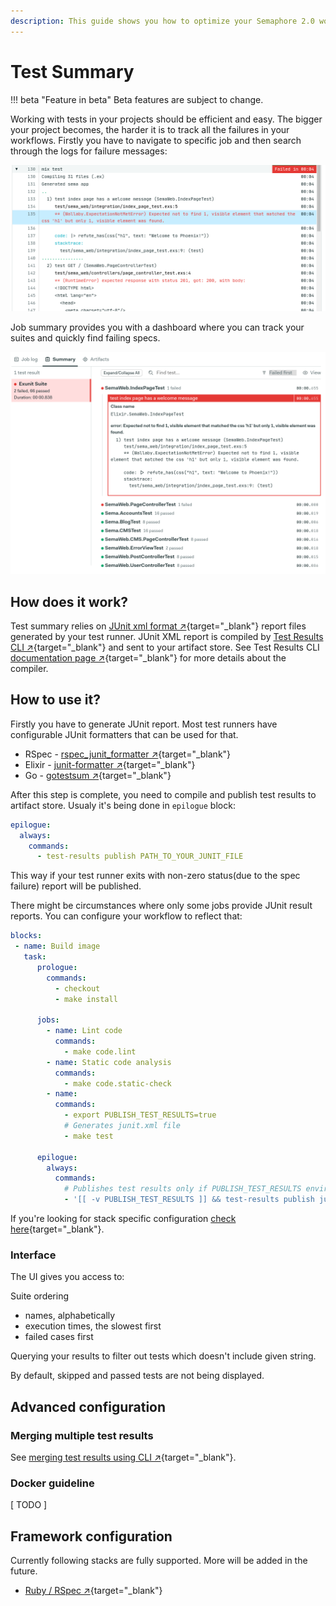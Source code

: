 ```yaml
---
description: This guide shows you how to optimize your Semaphore 2.0 workflow for monorepo projects.
---
```


# Test Summary

!!! beta "Feature in beta"
    Beta features are subject to change.

Working with tests in your projects should be efficient and easy. The bigger your project
becomes, the harder it is to track all the failures in your workflows. Firstly
you have to navigate to specific job and then search through the logs for failure messages:

![Job Logs](img/test-summary/job-logs.png)

Job summary provides you with a dashboard where you can track your suites and quickly find failing specs.

![Test Summary Tab](img/test-summary/summary-tab.png)

## How does it work?

Test summary relies on [JUnit xml format&nbsp;↗][junit-schema]{target="_blank"} report files generated by your test runner.
JUnit XML report is compiled by [Test Results CLI&nbsp;↗][github-test-results-cli]{target="_blank"} and sent to your artifact store.
See Test Results CLI [documentation page&nbsp;↗][test-results-cli]{target="_blank"} for more details about the compiler.

## How to use it?

Firstly you have to generate JUnit report. Most test runners have configurable JUnit formatters that can be used for that.

- RSpec - [rspec_junit_formatter&nbsp;↗](https://github.com/sj26/rspec_junit_formatter){target="_blank"}
- Elixir - [junit-formatter&nbsp;↗](https://github.com/victorolinasc/junit-formatter){target="_blank"}
- Go - [gotestsum&nbsp;↗](https://github.com/gotestyourself/gotestsum){target="_blank"}

After this step is complete, you need to compile and publish test results to artifact store. Usualy it's being done in `epilogue` block:

```yaml
epilogue:
  always:
    commands:
      - test-results publish PATH_TO_YOUR_JUNIT_FILE
```

This way if your test runner exits with non-zero status(due to the spec failure) report will be published.

There might be circumstances where only some jobs provide JUnit result reports. You can configure your workflow to reflect that:

```yaml
blocks:
 - name: Build image
   task:
      prologue:
        commands:
          - checkout
          - make install

      jobs:
        - name: Lint code
          commands:
            - make code.lint
        - name: Static code analysis
          commands:
            - make code.static-check
        - name:
          commands:
            - export PUBLISH_TEST_RESULTS=true
            # Generates junit.xml file
            - make test

      epilogue:
        always:
          commands:
            # Publishes test results only if PUBLISH_TEST_RESULTS environment variable is present
            - '[[ -v PUBLISH_TEST_RESULTS ]] && test-results publish junit.xml'
```

If you're looking for stack specific configuration [check here](/essentials/test-summary/#framework-configuration){target="_blank"}.

### Interface

The UI gives you access to:

Suite ordering

- names, alphabetically
- execution times, the slowest first
- failed cases first

Querying your results to filter out tests which doesn't include given string.

By default, skipped and passed tests are not being displayed.

## Advanced configuration

### Merging multiple test results

See [merging test results using CLI&nbsp;↗](/reference/test-results-cli-reference/#merging-test-results){target="_blank"}.

### Docker guideline

[ TODO ]

## Framework configuration

Currently following stacks are fully supported. More will be added in the future.

- [Ruby / RSpec&nbsp;↗][ruby-test-summary]{target="_blank"}

[ruby-test-summary]: /programming-languages/ruby/#test-summary
[go-test-summary]: /programming-languages/go/#test-summary
[elixir-test-summary]: /programming-languages/elixir/#test-summary
[junit-schema]: https://www.ibm.com/docs/en/adfz/developer-for-zos/9.1.1?topic=formats-junit-xml-format
[github-test-results-cli]: https://github.com/semaphoreci/test-results
[test-results-cli]: /reference/test-results-cli-reference/